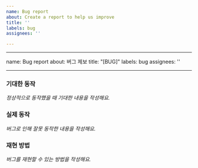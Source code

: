 ```yaml
---
name: Bug report
about: Create a report to help us improve
title: ''
labels: bug
assignees: ''

---
```


---
name: Bug report
about: 버그 제보
title: "[BUG]"
labels: bug
assignees: ''

---

### 기대한 동작
_정상적으로 동작했을 때 기대한 내용을 작성해요._


### 실제 동작
_버그로 인해 잘못 동작한 내용을 작성해요._


### 재현 방법
_버그를 재현할 수 있는 방법을 작성해요._
